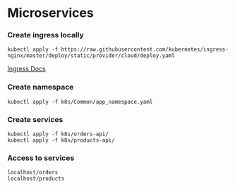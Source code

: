 # Microservices

### Create ingress locally
```
kubectl apply -f https://raw.githubusercontent.com/kubernetes/ingress-nginx/master/deploy/static/provider/cloud/deploy.yaml
```
[Ingress Docs](https://kubernetes.github.io/ingress-nginx/deploy/#quick-start)
### Create namespace
```
kubectl apply -f k8s/Common/app_namespace.yaml
```

### Create services
```
kubectl apply -f k8s/orders-api/
kubectl apply -f k8s/products-api/
```

### Access to services
```
localhost/orders
localhost/products
```

